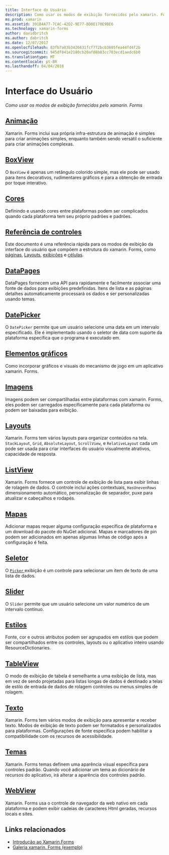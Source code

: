 ```yaml
---
title: Interface do Usuário
description: Como usar os modos de exibição fornecidos pelo xamarin. Forms
ms.prod: xamarin
ms.assetid: 391B4A77-7CAC-42D2-9E77-BD8E170E9BE6
ms.technology: xamarin-forms
author: davidbritch
ms.author: dabritch
ms.date: 12/07/2017
ms.openlocfilehash: 83fb7a03b3426631fcf772bcb3605fea44fd4f2b
ms.sourcegitcommit: 945df041e2180cb20af08b83cc703ecd1aedc6b0
ms.translationtype: MT
ms.contentlocale: pt-BR
ms.lasthandoff: 04/04/2018
---
```

# <a name="user-interface"></a>Interface do Usuário

_Como usar os modos de exibição fornecidos pelo xamarin. Forms_

## <a name="animationanimationindexmd"></a>[Animação](animation/index.md)

Xamarin. Forms inclui sua própria infra-estrutura de animação é simples para criar animações simples, enquanto também sendo versátil o suficiente para criar animações complexas.

## <a name="boxviewboxviewmd"></a>[BoxView](boxview.md)

O `BoxView` é apenas um retângulo colorido simple, mas ele pode ser usado para itens decorativos, rudimentares gráficos e para a obtenção de entrada por toque interativo.

## <a name="colorscolorsmd"></a>[Cores](colors.md)

Definindo e usando cores entre plataformas podem ser complicados quando cada plataforma tem seu próprio padrões e padrões.

## <a name="controls-referencecontrolsindexmd"></a>[Referência de controles](controls/index.md)

Este documento é uma referência rápida para os modos de exibição da interface do usuário que compõem a estrutura do xamarin. Forms, como [páginas](~/xamarin-forms/user-interface/controls/pages.md), [Layouts](~/xamarin-forms/user-interface/controls/layouts.md), [exibições](~/xamarin-forms/user-interface/controls/views.md) e [células](~/xamarin-forms/user-interface/controls/cells.md).

## <a name="datapagesdatapagesindexmd"></a>[DataPages](datapages/index.md)

DataPages fornecem uma API para rapidamente e facilmente associar uma fonte de dados para exibições predefinidas. Itens de lista e as páginas detalhes automaticamente processará os dados e ser personalizadas usando temas.

## <a name="datepickerdatepickermd"></a>[DatePicker](datepicker.md)

O `DatePicker` permite que um usuário selecione uma data em um intervalo especificado. Ele é implementado usando o seletor de data com suporte da plataforma específica que o programa é executado em.

## <a name="graphicsgraphicsindexmd"></a>[Elementos gráficos](graphics/index.md)

Como incorporar gráficos e visuais do mecanismo de jogo em um aplicativo xamarin. Forms.

## <a name="imagesimagesmd"></a>[Imagens](images.md)

Imagens podem ser compartilhadas entre plataformas com xamarin. Forms, eles podem ser carregados especificamente para cada plataforma ou podem ser baixadas para exibição.

## <a name="layoutslayoutsindexmd"></a>[Layouts](layouts/index.md)

Xamarin. Forms tem vários layouts para organizar conteúdos na tela. `StackLayout`, `Grid`, `AbsoluteLayout`, `ScrollView`, e `RelativeLayout` cada um pode ser usada para criar interfaces do usuário visualmente atrativos, capacidade de resposta.

## <a name="listviewlistviewindexmd"></a>[ListView](listview/index.md)

Xamarin. Forms fornece um controle de exibição de lista para exibir linhas de rolagem de dados. O controle inclui ações contextuais, `HasUnevenRows` dimensionamento automático, personalização de separador, puxe para atualizar e cabeçalhos e rodapés.

## <a name="mapsmapmd"></a>[Mapas](map.md)

Adicionar mapas requer alguma configuração específica de plataforma e um download do pacote do NuGet adicional. Mapas e marcadores de pin podem ser adicionados em apenas algumas linhas de código após a configuração é feita.

## <a name="pickerpickerindexmd"></a>[Seletor](picker/index.md)

O [ `Picker` ](https://developer.xamarin.com/api/type/Xamarin.Forms.Picker/) exibição é um controle para selecionar um item de texto de uma lista de dados.

## <a name="sliderslidermd"></a>[Slider](slider.md)

O `Slider` permite que um usuário selecione um valor numérico de um intervalo contínuo.

## <a name="stylesstylesindexmd"></a>[Estilos](styles/index.md)

Fonte, cor e outros atributos podem ser agrupados em estilos que podem ser compartilhados entre os controles, layouts ou o aplicativo inteiro usando ResourceDictionaries.

## <a name="tableviewtableviewmd"></a>[TableView](tableview.md)

O modo de exibição de tabela é semelhante a uma exibição de lista, mas em vez de sendo projetadas para listas longas de dados é destinado a telas de estilo de entrada de dados de rolagem controles ou menus simples de rolagem.

## <a name="texttextindexmd"></a>[Texto](text/index.md)

Xamarin. Forms tem vários modos de exibição para apresentar e receber texto. Modos de exibição de texto podem ser formatados e personalizados para plataformas. Configurações de fonte específica podem habilitar a compatibilidade com os recursos de acessibilidade.

## <a name="themesthemesindexmd"></a>[Temas](themes/index.md)

Xamarin. Forms temas definem uma aparência visual específica para controles padrão. Quando você adicionar um tema ao dicionário de recursos do aplicativo, irá alterar a aparência dos controles padrão.

## <a name="webviewwebviewmd"></a>[WebView](webview.md)

Xamarin. Forms usa o controle de navegador da web nativo em cada plataforma e podem exibir cadeias de caracteres Html geradas, recursos locais e sites.


## <a name="related-links"></a>Links relacionados

- [Introdução ao Xamarin.Forms](~/xamarin-forms/get-started/introduction-to-xamarin-forms.md)
- [Galeria xamarin. Forms (exemplo)](https://developer.xamarin.com/samples/FormsGallery/)
